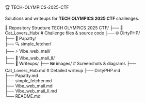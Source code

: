 🏆 TECH-OLYMPICS-2025-CTF

Solutions and writeups for **TECH OLYMPICS 2025 CTF** challenges.

📂 Repository Structure
TECH OLYMPICS 2025 CTF/
├── 🎯 Cat_Lovers_Hub/ # Challenge files & source code
├── 🌐 DirtyPHP/  
├── 📧 Papatty/  
├── 🔍 simple_fetcher/  
├── ⚡ Vibe_web_mail/  
├── 💌 Vibe_web_mail_II/  
└── 📝 Writeups/
├── 🖼️ images/ # Screenshots & diagrams
├── Cat_Lovers_Hub.md # Detailed writeup
├── DirtyPHP.md  
 ├── Papatty.md  
 ├── simple_fetcher.md  
 ├── Vibe_web_mail.md  
 ├── Vibe_web_mail_II.md  
 └── README.md
